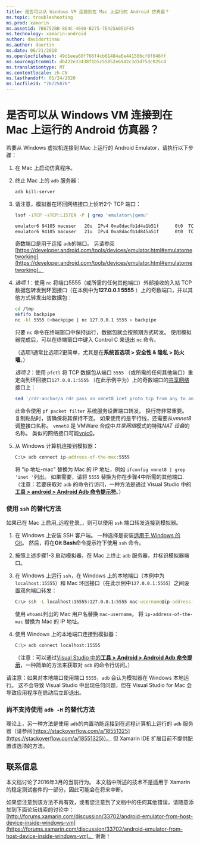 ```yaml
---
title: 是否可以从 Windows VM 连接到在 Mac 上运行的 Android 仿真器？
ms.topic: troubleshooting
ms.prod: xamarin
ms.assetid: 7B6752BB-8E4C-4690-B275-7E425A051F45
ms.technology: xamarin-android
author: davidortinau
ms.author: daortin
ms.date: 06/21/2018
ms.openlocfilehash: 49d1eea60f766f4cb61484a6e441506cf8f046ff
ms.sourcegitcommit: db422e33438f1b5c55852e6942c3d1d75dc025c4
ms.translationtype: MT
ms.contentlocale: zh-CN
ms.lasthandoff: 01/24/2020
ms.locfileid: "76725076"
---
```

# <a name="is-it-possible-to-connect-to-android-emulators-running-on-a-mac-from-a-windows-vm"></a>是否可以从 Windows VM 连接到在 Mac 上运行的 Android 仿真器？

若要从 Windows 虚拟机连接到 Mac 上运行的 Android Emulator，请执行以下步骤：

1. 在 Mac 上启动仿真程序。

2. 终止 Mac 上的 `adb` 服务器：

    ```bash
    adb kill-server
    ```

3. 请注意，模拟器在环回网络接口上侦听2个 TCP 端口：

    ```bash
    lsof -iTCP -sTCP:LISTEN -P | grep 'emulator\|qemu'

    emulator6 94105 macuser   20u  IPv4 0xa8dacfb1d4a1b51f      0t0  TCP localhost:5555 (LISTEN)
    emulator6 94105 macuser   21u  IPv4 0xa8dacfb1d845a51f      0t0  TCP localhost:5554 (LISTEN)
    ```

    奇数端口是用于连接 `adb`的端口。 另请参阅[https://developer.android.com/tools/devices/emulator.html#emulatornetworking](https://developer.android.com/tools/devices/emulator.html#emulatornetworking)。

4. _选项 1_：使用 `nc` 将端口5555（或所需的任何其他端口）外部接收的入站 TCP 数据包转发到环回接口（在本例中为**127.0.0.1 5555** ）上的奇数端口，并以其他方式转发出站数据包：

    ```bash
    cd /tmp
    mkfifo backpipe
    nc -kl 5555 0<backpipe | nc 127.0.0.1 5555 > backpipe
    ```

    只要 `nc` 命令在终端窗口中保持运行，数据包就会按预期方式转发。 使用模拟器完成后，可以在终端窗口中键入 Control C 来退出 `nc` 命令。

    （选项1通常比选项2更简单，尤其是在**系统首选项 > 安全性 & 隐私 > 防火墙**。）

    _选项 2_：使用 `pfctl` 将 TCP 数据包从端口 `5555` （或所需的任何其他端口）重定向到环回接口`127.0.0.1:5555` （在此示例中为）上的奇数端口的[共享网络](https://kb.parallels.com/en/4948)接口上：

    ```bash
    sed '/rdr-anchor/a rdr pass on vmnet8 inet proto tcp from any to any port 5555 -> 127.0.0.1 port 5555' /etc/pf.conf | sudo pfctl -ef -
    ```

    此命令使用 `pf packet filter` 系统服务设置端口转发。 换行符非常重要。 复制粘贴时，请确保将其保持不变。 如果使用的是平行线，还需要从*vmnet8*调整接口名称。 `vmnet8` 是 VMWare 合成中*共享网络*模式的特殊*NAT 设备*的名称。 类似的网络接口可能[vnic0](https://download.parallels.com/doc/psbm/en/Parallels_Server_Bare_Metal_Users_Guide/29258.htm)。

5. 从 Windows 计算机连接到模拟器：

    ```cmd
    C:\> adb connect ip-address-of-the-mac:5555
    ```

    将 "ip 地址-mac" 替换为 Mac 的 IP 地址，例如 `ifconfig vmnet8 | grep 'inet '`列出。 如果需要，请将 `5555` 替换为你在步骤4中所需的其他端口\. （注意：若要获取对 `adb` 的命令行访问，一种方法是通过 Visual Studio 中的[**工具 > android > Android Adb 命令提示符**](~/cross-platform/troubleshooting/questions/version-logs.md#adb-logcat)。）

### <a name="alternate-technique-using-ssh"></a>使用 `ssh` 的替代方法

如果已在 Mac 上启用_远程登录_，则可以使用 `ssh` 端口转发连接到模拟器。

1. 在 Windows 上安装 SSH 客户端。 一种选择是安装[适用于 Windows 的 Git](https://git-for-windows.github.io/)。 然后，将在**Git Bash**命令提示符下使用 `ssh` 命令。

2. 按照上述步骤1-3 启动模拟器，在 Mac 上终止 `adb` 服务器，并标识模拟器端口。

3. 在 Windows 上运行 `ssh`，在 Windows 上的本地端口（本例中为`localhost:15555`）和 Mac 环回接口（在此示例中`127.0.0.1:5555`）之间设置双向端口转发：

    ```cmd
    C:\> ssh -L localhost:15555:127.0.0.1:5555 mac-username@ip-address-of-the-mac
    ```

    使用 `whoami`列出的 Mac 用户名替换 `mac-username`。 将 `ip-address-of-the-mac` 替换为 Mac 的 IP 地址。

4. 使用 Windows 上的本地端口连接到模拟器：

    ```cmd
    C:\> adb connect localhost:15555
    ```

    （注意：可以通过[Visual Studio 中的**工具 > Android > Android Adb 命令提示**](~/cross-platform/troubleshooting/questions/version-logs.md#adb-logcat)，一种简单的方法来获取对 `adb` 的命令行访问。）

请注意：如果对本地端口使用端口 `5555`，`adb` 会认为模拟器在 Windows 本地运行。 这不会导致 Visual Studio 中出现任何问题，但在 Visual Studio for Mac 会导致应用程序在启动后立即退出。

### <a name="alternate-technique-using-adb--h-is-not-yet-supported"></a>尚不支持使用 `adb -H` 的替代方法

理论上，另一种方法是使用 `adb`的内置功能连接到在远程计算机上运行的 `adb` 服务器（请参阅[https://stackoverflow.com/a/18551325](https://stackoverflow.com/a/18551325)）。
但 Xamarin IDE 扩展目前不提供配置该选项的方法。

## <a name="contact-information"></a>联系信息

本文档讨论了2016年3月的当前行为。 本文档中所述的技术不是适用于 Xamarin 的稳定测试套件的一部分，因此可能会在将来中断。

如果您注意到该方法不再有效，或者您注意到了文档中的任何其他错误，请随意添加到下面论坛线索的讨论中： [http://forums.xamarin.com/discussion/33702/android-emulator-from-host-device-inside-windows-vm](https://forums.xamarin.com/discussion/33702/android-emulator-from-host-device-inside-windows-vm)。
谢谢！
